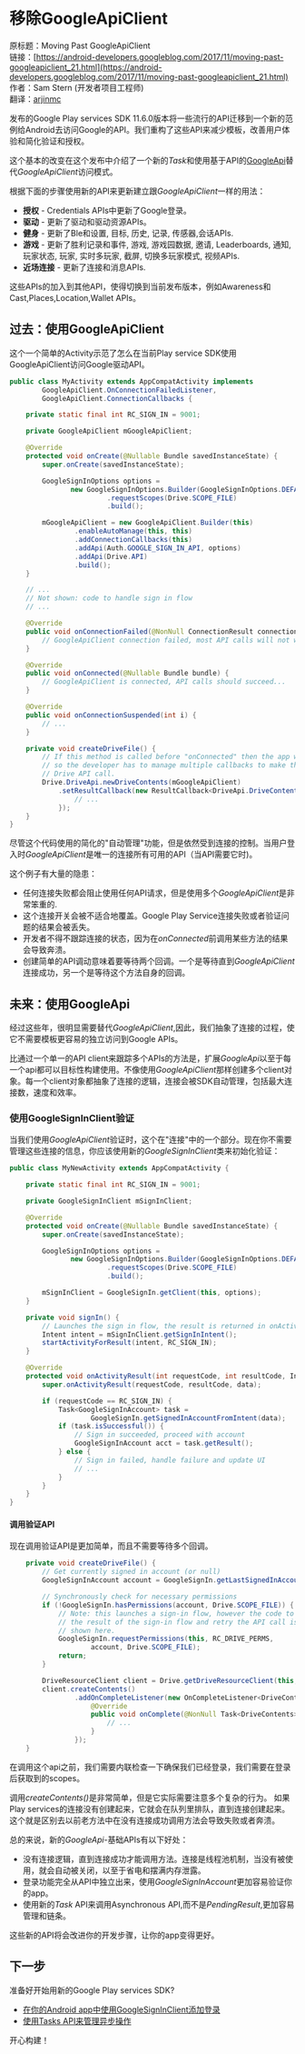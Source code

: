 # 移除GoogleApiClient

原标题：Moving Past GoogleApiClient  
链接：[https://android-developers.googleblog.com/2017/11/moving-past-googleapiclient_21.html](https://android-developers.googleblog.com/2017/11/moving-past-googleapiclient_21.html)  
作者：Sam Stern (开发者项目工程师)  
翻译：[arjinmc](https://github.com/arjinmc)  

发布的Google Play services SDK 11.6.0版本将一些流行的API迁移到一个新的范例给Android去访问Google的API。我们重构了这些API来减少模板，改善用户体验和简化验证和授权。

这个基本的改变在这个发布中介绍了一个新的<i>Task</i>和使用基于API的[GoogleApi](https://developers.google.com/android/reference/com/google/android/gms/common/api/GoogleApi)替代<i>GoogleApiClient</i>访问模式。

根据下面的步骤使用新的API来更新建立跟<i>GoogleApiClient</i>一样的用法：

* <strong>授权</strong> - Credentials APIs中更新了Google登录。
* <strong>驱动</strong> - 更新了驱动和驱动资源APIs。
* <strong>健身</strong> - 更新了Ble和设置, 目标, 历史, 记录, 传感器,会话APIs.
* <strong>游戏</strong> - 更新了胜利记录和事件, 游戏, 游戏园数据, 邀请, Leaderboards, 通知, 玩家状态, 玩家, 实时多玩家, 截屏, 切换多玩家模式, 视频APIs.
* <strong>近场连接</strong> - 更新了连接和消息APIs.

这些APIs的加入到其他API，使得切换到当前发布版本，例如Awareness和Cast,Places,Location,Wallet APIs。

## 过去：使用GoogleApiClient

这个一个简单的Activity示范了怎么在当前Play service SDK使用GoogleApiClient访问Google驱动API。

```java
public class MyActivity extends AppCompatActivity implements
        GoogleApiClient.OnConnectionFailedListener,
        GoogleApiClient.ConnectionCallbacks {

    private static final int RC_SIGN_IN = 9001;

    private GoogleApiClient mGoogleApiClient;

    @Override
    protected void onCreate(@Nullable Bundle savedInstanceState) {
        super.onCreate(savedInstanceState);

        GoogleSignInOptions options =
               new GoogleSignInOptions.Builder(GoogleSignInOptions.DEFAULT_SIGN_IN)
                        .requestScopes(Drive.SCOPE_FILE)
                        .build();

        mGoogleApiClient = new GoogleApiClient.Builder(this)
                .enableAutoManage(this, this)
                .addConnectionCallbacks(this)
                .addApi(Auth.GOOGLE_SIGN_IN_API, options)
                .addApi(Drive.API)
                .build();
    }

    // ...
    // Not shown: code to handle sign in flow
    // ...

    @Override
    public void onConnectionFailed(@NonNull ConnectionResult connectionResult) {
        // GoogleApiClient connection failed, most API calls will not work...
    }

    @Override
    public void onConnected(@Nullable Bundle bundle) {
        // GoogleApiClient is connected, API calls should succeed...
    }

    @Override
    public void onConnectionSuspended(int i) {
        // ...
    }

    private void createDriveFile() {
        // If this method is called before "onConnected" then the app will crash,
        // so the developer has to manage multiple callbacks to make this simple
        // Drive API call.
        Drive.DriveApi.newDriveContents(mGoogleApiClient)
            .setResultCallback(new ResultCallback<DriveApi.DriveContentsResult>() {
                // ...
            });
    }
}
```

尽管这个代码使用的简化的"自动管理"功能，但是依然受到连接的控制。当用户登入时<i>GoogleApiClient</i>是唯一的连接所有可用的API（当API需要它时)。

这个例子有大量的隐患：

* 任何连接失败都会阻止使用任何API请求，但是使用多个<i>GoogleApiClient</i>是非常笨重的.
* 这个连接开关会被不适合地覆盖。Google Play Service连接失败或者验证问题的结果会被丢失。
* 开发者不得不跟踪连接的状态，因为在<i>onConnected</i>前调用某些方法的结果会导致奔溃。
* 创建简单的API调动意味着要等待两个回调。一个是等待直到<i>GoogleApiClient</i>连接成功，另一个是等待这个方法自身的回调。

## 未来：使用GoogleApi

经过这些年，很明显需要替代<i>GoogleApiClient</i>,因此，我们抽象了连接的过程，使它不需要模板更容易的独立访问到Google APIs。

比通过一个单一的API client来跟踪多个APIs的方法是，扩展<i>GoogleApi</i>以至于每一个api都可以目标性构建使用。不像使用<i>GoogleApiClient</i>那样创建多个client对象。每一个client对象都抽象了连接的逻辑，连接会被SDK自动管理，包括最大连接数，速度和效率。

### 使用GoogleSignInClient验证

当我们使用<i>GoogleApiClient</i>验证时，这个在"连接"中的一个部分。现在你不需要管理这些连接的信息，你应该使用新的<i>GoogleSignInClient</i>类来初始化验证：

```java
public class MyNewActivity extends AppCompatActivity {

    private static final int RC_SIGN_IN = 9001;

    private GoogleSignInClient mSignInClient;

    @Override
    protected void onCreate(@Nullable Bundle savedInstanceState) {
        super.onCreate(savedInstanceState);

        GoogleSignInOptions options =
               new GoogleSignInOptions.Builder(GoogleSignInOptions.DEFAULT_SIGN_IN)
                        .requestScopes(Drive.SCOPE_FILE)
                        .build();

        mSignInClient = GoogleSignIn.getClient(this, options);
    }

    private void signIn() {
        // Launches the sign in flow, the result is returned in onActivityResult
        Intent intent = mSignInClient.getSignInIntent();
        startActivityForResult(intent, RC_SIGN_IN);
    }

    @Override
    protected void onActivityResult(int requestCode, int resultCode, Intent data) {
        super.onActivityResult(requestCode, resultCode, data);

        if (requestCode == RC_SIGN_IN) {
            Task<GoogleSignInAccount> task = 
                    GoogleSignIn.getSignedInAccountFromIntent(data);
            if (task.isSuccessful()) {
                // Sign in succeeded, proceed with account
                GoogleSignInAccount acct = task.getResult();
            } else {
                // Sign in failed, handle failure and update UI
                // ...
            }
        }
    }
}
```

#### 调用验证API

现在调用验证API是更加简单，而且不需要等待多个回调。

```java
    private void createDriveFile() {
        // Get currently signed in account (or null)
        GoogleSignInAccount account = GoogleSignIn.getLastSignedInAccount(this);

        // Synchronously check for necessary permissions
        if (!GoogleSignIn.hasPermissions(account, Drive.SCOPE_FILE)) {
            // Note: this launches a sign-in flow, however the code to detect
            // the result of the sign-in flow and retry the API call is not
            // shown here.
            GoogleSignIn.requestPermissions(this, RC_DRIVE_PERMS, 
                    account, Drive.SCOPE_FILE);
            return;
        }

        DriveResourceClient client = Drive.getDriveResourceClient(this, account);
        client.createContents()
                .addOnCompleteListener(new OnCompleteListener<DriveContents>() {
                    @Override
                    public void onComplete(@NonNull Task<DriveContents> task) {
                        // ...
                    }
                });
    }
```

在调用这个api之前，我们需要内联检查一下确保我们已经登录，我们需要在登录后获取到的scopes。

调用<i>createContents()</i>是非常简单，但是它实际需要注意多个复杂的行为。 如果Play services的连接没有创建起来，它就会在队列里排队，直到连接创建起来。这个就是区别去以前老方法中在没有连接成功调用方法会导致失败或者奔溃。

总的来说，新的<i>GoogleApi</i>-基础APIs有以下好处：

* 没有连接逻辑，直到连接成功才能调用方法。连接是线程池机制，当没有被使用，就会自动被关闭，以至于省电和摆满内存泄露。
* 登录功能完全从API中独立出来，使用<i>GoogleSignInAccount</i>更加容易验证你的app。
* 使用新的<i>Task</i> API来调用Asynchronous API,而不是<i>PendingResult</i>,更加容易管理和链条。

这些新的API将会改进你的开发步骤，让你的app变得更好。

## 下一步

准备好开始用新的Google Play services SDK?

* [在你的Android app中使用GoogleSignInClient添加登录](https://developers.google.com/identity/sign-in/android/sign-in)
* [使用Tasks API来管理异步操作](https://developers.google.com/android/guides/tasks)

开心构建！